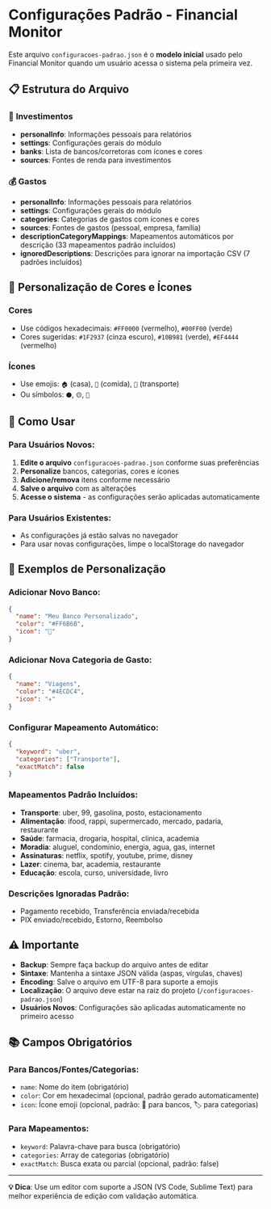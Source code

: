 # Configurações Padrão - Financial Monitor

Este arquivo `configuracoes-padrao.json` é o **modelo inicial** usado pelo Financial Monitor quando um usuário acessa o sistema pela primeira vez.

## 📋 Estrutura do Arquivo

### 🏦 **Investimentos**
- **personalInfo**: Informações pessoais para relatórios
- **settings**: Configurações gerais do módulo
- **banks**: Lista de bancos/corretoras com ícones e cores
- **sources**: Fontes de renda para investimentos

### 💰 **Gastos**
- **personalInfo**: Informações pessoais para relatórios
- **settings**: Configurações gerais do módulo
- **categories**: Categorias de gastos com ícones e cores
- **sources**: Fontes de gastos (pessoal, empresa, família)
- **descriptionCategoryMappings**: Mapeamentos automáticos por descrição (33 mapeamentos padrão incluídos)
- **ignoredDescriptions**: Descrições para ignorar na importação CSV (7 padrões incluídos)

## 🎨 **Personalização de Cores e Ícones**

### Cores
- Use códigos hexadecimais: `#FF0000` (vermelho), `#00FF00` (verde)
- Cores sugeridas: `#1F2937` (cinza escuro), `#10B981` (verde), `#EF4444` (vermelho)

### Ícones
- Use emojis: `🏠` (casa), `🍔` (comida), `🚌` (transporte)
- Ou símbolos: `⚫`, `🟡`, `🔵`

## 📝 **Como Usar**

### **Para Usuários Novos:**
1. **Edite o arquivo** `configuracoes-padrao.json` conforme suas preferências
2. **Personalize** bancos, categorias, cores e ícones
3. **Adicione/remova** itens conforme necessário
4. **Salve o arquivo** com as alterações
5. **Acesse o sistema** - as configurações serão aplicadas automaticamente

### **Para Usuários Existentes:**
- As configurações já estão salvas no navegador
- Para usar novas configurações, limpe o localStorage do navegador

## 🔧 **Exemplos de Personalização**

### Adicionar Novo Banco:
```json
{
  "name": "Meu Banco Personalizado",
  "color": "#FF6B6B",
  "icon": "🏦"
}
```

### Adicionar Nova Categoria de Gasto:
```json
{
  "name": "Viagens",
  "color": "#4ECDC4",
  "icon": "✈️"
}
```

### Configurar Mapeamento Automático:
```json
{
  "keyword": "uber",
  "categories": ["Transporte"],
  "exactMatch": false
}
```

### Mapeamentos Padrão Incluídos:
- **Transporte**: uber, 99, gasolina, posto, estacionamento
- **Alimentação**: ifood, rappi, supermercado, mercado, padaria, restaurante
- **Saúde**: farmacia, drogaria, hospital, clinica, academia
- **Moradia**: aluguel, condominio, energia, agua, gas, internet
- **Assinaturas**: netflix, spotify, youtube, prime, disney
- **Lazer**: cinema, bar, academia, restaurante
- **Educação**: escola, curso, universidade, livro

### Descrições Ignoradas Padrão:
- Pagamento recebido, Transferência enviada/recebida
- PIX enviado/recebido, Estorno, Reembolso

## ⚠️ **Importante**

- **Backup**: Sempre faça backup do arquivo antes de editar
- **Sintaxe**: Mantenha a sintaxe JSON válida (aspas, vírgulas, chaves)
- **Encoding**: Salve o arquivo em UTF-8 para suporte a emojis
- **Localização**: O arquivo deve estar na raiz do projeto (`/configuracoes-padrao.json`)
- **Usuários Novos**: Configurações são aplicadas automaticamente no primeiro acesso

## 📚 **Campos Obrigatórios**

### Para Bancos/Fontes/Categorias:
- `name`: Nome do item (obrigatório)
- `color`: Cor em hexadecimal (opcional, padrão gerado automaticamente)
- `icon`: Ícone emoji (opcional, padrão: 🏦 para bancos, 🏷️ para categorias)

### Para Mapeamentos:
- `keyword`: Palavra-chave para busca (obrigatório)
- `categories`: Array de categorias (obrigatório)
- `exactMatch`: Busca exata ou parcial (opcional, padrão: false)

---

**💡 Dica**: Use um editor com suporte a JSON (VS Code, Sublime Text) para melhor experiência de edição com validação automática.
